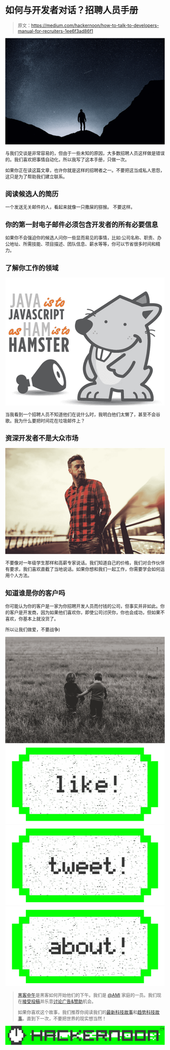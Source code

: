 # 如何与开发者对话？招聘人员手册

> 原文：<https://medium.com/hackernoon/how-to-talk-to-developers-manual-for-recruiters-1ee6f3ad86f1>

![](img/3be612d068b4b48e43a9028d7404b576.png)

与我们交谈是非常容易的，但由于一些未知的原因，大多数招聘人员这样做是错误的。我们喜欢把事情自动化，所以我写了这本手册，只做一次。

如果你正在读这篇文章，也许你就是这样的招聘者之一。不要把这当成私人恩怨，这只是为了帮助我们建立联系。

## 阅读候选人的简历

一个发送无关邮件的人，看起来就像一只撒屎的猕猴。
不要这样。

## 你的第一封电子邮件必须包含开发者的所有必要信息

如果你不会强迫你的候选人问你一些显而易见的事情，比如:公司名称、职责、办公地址、所需技能、项目描述、团队信息、薪水等等，你可以节省很多时间和精力。

## 了解你工作的领域

![](img/e3b2b5a6e4c789488334098aeb37f603.png)

当我看到一个招聘人员不知道他们在说什么时，我明白他们太懒了，甚至不会谷歌。我为什么要把时间花在垃圾邮件上？

## 资深开发者不是大众市场

![](img/228f104e14a9ca30a7f664d3ed805b7d.png)

不要像对一年级学生那样和高薪专家说话。我们知道自己的价格，我们对合作伙伴有要求，我们喜欢直截了当地说话。如果你想和我们一起工作，你需要学会如何运用个人方法。

## 知道谁是你的客户吗

你可能认为你的客户是一家为你招聘开发人员而付钱的公司，但事实并非如此。你的客户是开发商，因为如果他们喜欢你，即使公司讨厌你，你也会成功，但如果不喜欢，你基本上就没货了。

所以让我们做爱，不要战争)

![](img/266c0ddfd43115809e1aad2d902d1a27.png)[![](img/50ef4044ecd4e250b5d50f368b775d38.png)](http://bit.ly/HackernoonFB)[![](img/979d9a46439d5aebbdcdca574e21dc81.png)](https://goo.gl/k7XYbx)[![](img/2930ba6bd2c12218fdbbf7e02c8746ff.png)](https://goo.gl/4ofytp)

> [黑客中午](http://bit.ly/Hackernoon)是黑客如何开始他们的下午。我们是 [@AMI](http://bit.ly/atAMIatAMI) 家庭的一员。我们现在[接受投稿](http://bit.ly/hackernoonsubmission)并乐意[讨论广告&赞助](mailto:partners@amipublications.com)机会。
> 
> 如果你喜欢这个故事，我们推荐你阅读我们的[最新科技故事](http://bit.ly/hackernoonlatestt)和[趋势科技故事](https://hackernoon.com/trending)。直到下一次，不要把世界的现实想当然！

![](img/be0ca55ba73a573dce11effb2ee80d56.png)
